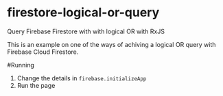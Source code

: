 # firestore-logical-or-query
Query Firebase Firestore with with logical OR with RxJS

This is an example on one of the ways of achiving a logical OR query with Firebase Cloud Firestore.

#Running
1. Change the details in  `firebase.initializeApp`
2. Run the page
